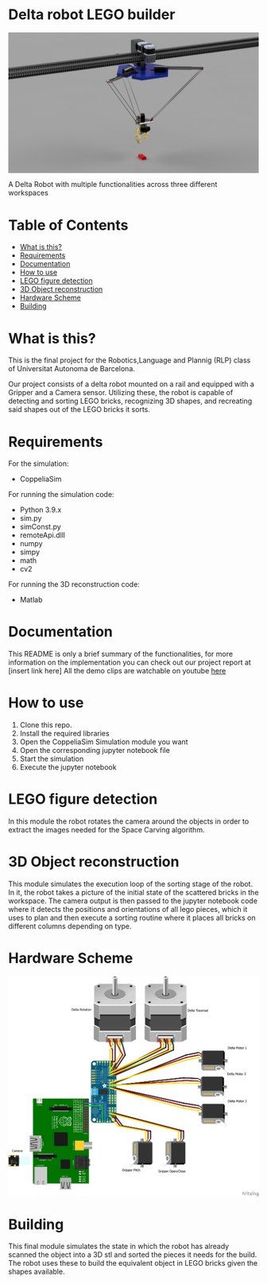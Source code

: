 # Delta robot LEGO builder
<img src="https://github.com/1462731/Delta-robot-LEGO-builder/blob/main/Models/High%20Res%20Model/Renders/RenderHome.png?raw=true" align="center" width="600" alt="header pic"/>

A Delta Robot with multiple functionalities across three different workspaces

# Table of Contents
  * [What is this?](#what-is-this)
  * [Requirements](#requirements)
  * [Documentation](#documentation)
  * [How to use](#how-to-use)
  * [LEGO figure detection](#LEGO-figure-detection)
  * [3D Object reconstruction](#3d-object-reconstruction)
  * [Hardware Scheme](#Hardware-scheme)
  * [Building](#building)


# What is this?

This is the final project for the Robotics,Language and Plannig (RLP) class of Universitat Autonoma de Barcelona.

Our project consists of a delta robot mounted on a rail and equipped with a Gripper and a Camera sensor. Utilizing these, the robot is capable of detecting and sorting LEGO bricks, recognizing 3D shapes, and recreating said shapes out of the LEGO bricks it sorts.



# Requirements
For the simulation:
- CoppeliaSim

For running the simulation code:
- Python 3.9.x
- sim.py
- simConst.py
- remoteApi.dlll
- numpy
- simpy
- math
- cv2

For running the 3D reconstruction code:
- Matlab

# Documentation

This README is only a brief summary of the functionalities, for more information on the implementation you can check out our project report at [insert link here]
All the demo clips are watchable on youtube [here](https://www.youtube.com/watch?v=3omnnSd8MN4)

# How to use

1. Clone this repo.
2. Install the required libraries
3. Open the CoppeliaSim Simulation module you want
4. Open the corresponding jupyter notebook file
5. Start the simulation
6. Execute the jupyter notebook

# LEGO figure detection
In this module the robot rotates the camera around the objects in order to extract the images needed for the Space Carving algorithm.

# 3D Object reconstruction
This module simulates the execution loop of the sorting stage of the robot. In it, the robot takes a picture of the initial state of the scattered bricks in the workspace. The camera output is then passed to the jupyter notebook code where it detects the positions and orientations of all lego pieces, which it uses to plan and then execute a sorting routine where it places all bricks on different columns depending on type. 

# Hardware Scheme
<img src="https://github.com/1462731/Delta-robot-LEGO-builder/blob/main/HardwareSchematics/LEGObuilderHardware.png" align="center" width="600" alt="header pic"/>

# Building

This final module simulates the state in which the robot has already scanned the object into a 3D stl and sorted the pieces it needs for the build. The robot uses these to build the equivalent object in LEGO bricks given the shapes available.

